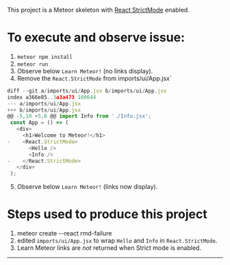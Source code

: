 This project is a Meteor skeleton with [React StrictMode](https://reactjs.org/docs/strict-mode.html) enabled.

# To execute and observe issue:
1. `meteor npm install`
2. `meteor run`
3. Observe below `Learn Meteor!` (no links display).
4. Remove the `React.StrictMode` from imports/ui/App.jsx`
```javascript
diff --git a/imports/ui/App.jsx b/imports/ui/App.jsx
index a366e85..3a3a473 100644
--- a/imports/ui/App.jsx
+++ b/imports/ui/App.jsx
@@ -5,10 +5,8 @@ import Info from './Info.jsx';
 const App = () => (
   <div>
     <h1>Welcome to Meteor!</h1>
-    <React.StrictMode>
       <Hello />
       <Info />
-    </React.StrictMode>
   </div>
 );
```
5. Observe below `Learn Meteor!` (links now display).

# Steps used to produce this project

1. meteor create --react rmd-failure
2. edited `imports/ui/App.jsx` to wrap `Hello` and `Info` in `React.StrictMode`.
3. Learn Meteor links are _not_ returned when Strict mode is enabled. 

----
